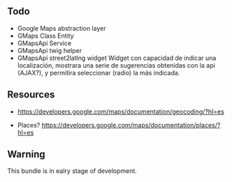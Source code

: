Todo
--
* Google Maps abstraction layer
* GMaps Class Entity
* GMapsApi Service 
* GMapsApi twig helper
* GMapsApi street2latlng widget
Widget con capacidad de indicar una localización, mostrara una serie de sugerencias obtenidas con la api (AJAX?), y permitira seleccionar (radio) la más indicada. 

Resources
--
* https://developers.google.com/maps/documentation/geocoding/?hl=es

* Places? https://developers.google.com/maps/documentation/places/?hl=es


Warning
--
This bundle is in ealry stage of development.
